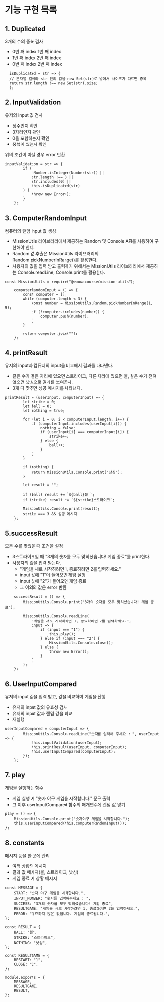 # 기능 구현 목록

## 1. Duplicated

3개의 수의 중복 검사

- 0번 째 index 1번 째 index
- 1번 째 index 2번 째 index
- 0번 째 index 2번 째 index

```
  isDuplicated = str => {
  // 문자열 길이와 str 안의 값을 new Set(str)로 넣어서 사이즈가 다르면 중복
  return str.length !== new Set(str).size;
  };
```

## 2. InputValidation

유저의 input 값 검사

- 정수인지 확인
- 3자리인지 확인
- 0을 포함하는지 확인
- 중복이 있는지 확인

위의 조건이 아닐 경우 error 반환

```
inputValidation = str => {
		if (
			!Number.isInteger(Number(str)) ||
			str.length !== 3 ||
			str.includes(0) ||
			this.isDuplicated(str)
		) {
			throw new Error();
		}
	};
```

## 3. ComputerRandomInput

컴퓨터의 랜덤 input 값 생성

- MissionUtils 라이브러리에서 제공하는 Random 및 Console API를 사용하여 구현해야 한다.
- Random 값 추출은 MissionUtils 라이브러리의 Random.pickNumberInRange()를 활용한다.
- 사용자의 값을 입력 받고 출력하기 위해서는 MissionUtils 라이브러리에서 제공하는 Console.readLine, Console.print를 활용한다.

```
const MissionUtils = require("@woowacourse/mission-utils");

	computerRandomInput = () => {
		const computer = [];
		while (computer.length < 3) {
			const number = MissionUtils.Random.pickNumberInRange(1, 9);
			if (!computer.includes(number)) {
				computer.push(number);
			}
		}

		return computer.join("");
	};
```

## 4. printResult

유저의 input과 컴퓨터의 input을 비교해서 결과를 나타낸다.

- 같은 수가 같은 자리에 있으면 스트라이크, 다른 자리에 있으면 볼, 같은 수가 전혀 없으면 낫싱으로 결과를 보여준다.
- 3개 다 맞추면 성공 메시지를 나타낸다.

```
printResult = (userInput, computerInput) => {
		let strike = 0;
		let ball = 0;
		let nothing = true;

		for (let i = 0; i < computerInput.length; i++) {
			if (computerInput.includes(userInput[i])) {
				nothing = false;
				if (userInput[i] === computerInput[i]) {
					strike++;
				} else {
					ball++;
				}
			}
		}

		if (nothing) {
			return MissionUtils.Console.print("낫싱");
		}

		let result = "";

		if (ball) result += `${ball}볼 `;
		if (strike) result += `${strike}스트라이크`;

		MissionUtils.Console.print(result);
		strike === 3 && 성공 메시지
	};

```

## 5.successResult

모든 수를 맞췄을 때 조건을 설정

- 3스트라이크일 때 "3개의 숫자를 모두 맞히셨습니다! 게임 종료"를 print한다.
- 사용자의 값을 입력 받는다.
  - "게임을 새로 시작하려면 1, 종료하려면 2를 입력하세요."
  - input 값에 "1"이 들어오면 게임 실행
  - input 값에 "2"가 들어오면 게임 종료
  - 그 이외의 값은 error 반환

```
	successResult = () => {
		MissionUtils.Console.print("3개의 숫자를 모두 맞히셨습니다! 게임 종료");

		MissionUtils.Console.readLine(
			"게임을 새로 시작하려면 1, 종료하려면 2를 입력하세요.",
			input => {
				if (input === "1") {
					this.play();
				} else if (input === "2") {
					MissionUtils.Console.close();
				} else {
					throw new Error();
				}
			}
		);
	};
```

## 6. UserInputCompared

유저의 input 값을 입력 받고, 값을 비교하며 게임을 진행

- 유저의 input 값의 유효성 검사
- 유저의 input 값과 랜덤 값을 비교
- 재실행

```
userInputCompared = computerInput => {
		MissionUtils.Console.readLine("숫자를 입력해 주세요 : ", userInput => {
			this.inputValidation(userInput);
			this.printResult(userInput, computerInput);
			this.userInputCompared(computerInput);
		});
	};
```

## 7. play

게임을 실행하는 함수

- 게임 실행 시 "숫자 야구 게임을 시작합니다." 문구 출력
- 그 이후 userInputCompared 함수의 매개변수에 랜덤 값 넣기

```
play = () => {
	MissionUtils.Console.print("숫자야구 게임을 시작합니다.");
	this.userInputCompared(this.computerRandomInput());
};
```

## 8. constants

메시지 등을 한 곳에 관리

- 여러 상황의 메시지
- 결과 값 메시지(볼, 스트라이크, 낫싱)
- 게임 종료 시 상황 메시지

```
const MESSAGE = {
	START: "숫자 야구 게임을 시작합니다.",
	INPUT_NUMBER: "숫자를 입력해주세요 : ",
	SUCCESS: "3개의 숫자를 모두 맞히셨습니다! 게임 종료",
	RESULTGAME: "게임을 새로 시작하려면 1, 종료하려면 2를 입력하세요.",
	ERROR: "유효하지 않은 값입니다. 게임이 종료됩니다.",
};

const RESULT = {
	BALL: "볼",
	STRIKE: "스트라이크",
	NOTHING: "낫싱",
};

const RESULTGAME = {
	RESTART: "1",
	CLOSE: "2",
};

module.exports = {
	MESSAGE,
	RESULTGAME,
	RESULT,
};
```
